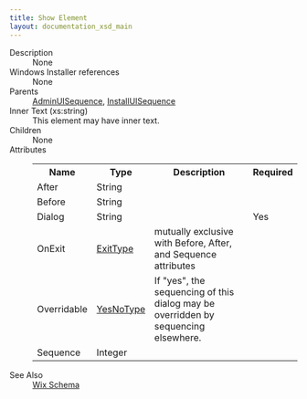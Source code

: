 ```yaml
---
title: Show Element
layout: documentation_xsd_main
---
```

<dl>
  <dt>Description</dt>
  <dd>None</dd>
  <dt>Windows Installer references</dt>
  <dd>None</dd>
  <dt>Parents</dt>
  <dd>
    <a href="../adminuisequence/">AdminUISequence</a>, <a href="../installuisequence/">InstallUISequence</a></dd>
  <dt>Inner Text (xs:string)</dt>
  <dd>This element may have inner text.</dd>
  <dt>Children</dt>
  <dd>None</dd>
  <dt>Attributes</dt>
  <dd>
    <table cellspacing="0" cellpadding="0" class="schema">
      <tr>
        <th width="15%">Name</th>
        <th width="15%">Type</th>
        <th width="65%">Description</th>
        <th width="15%">Required</th>
      </tr>
      <tr>
        <td>After</td>
        <td>String</td>
        <td>&nbsp;</td>
        <td>&nbsp;</td>
      </tr>
      <tr>
        <td>Before</td>
        <td>String</td>
        <td>&nbsp;</td>
        <td>&nbsp;</td>
      </tr>
      <tr>
        <td>Dialog</td>
        <td>String</td>
        <td>&nbsp;</td>
        <td>Yes</td>
      </tr>
      <tr>
        <td>OnExit</td>
        <td><a href="../simple_type_exittype/">ExitType</a></td>
        <td>mutually exclusive with Before, After, and Sequence attributes</td>
        <td>&nbsp;</td>
      </tr>
      <tr>
        <td>Overridable</td>
        <td><a href="../simple_type_yesnotype/">YesNoType</a></td>
        <td>                                 If "yes", the sequencing of this dialog may be overridden by sequencing elsewhere.                             </td>
        <td>&nbsp;</td>
      </tr>
      <tr>
        <td>Sequence</td>
        <td>Integer</td>
        <td>&nbsp;</td>
        <td>&nbsp;</td>
      </tr>
    </table>
  </dd>
  <dt>See Also</dt>
  <dd>
    <a href="../wix">Wix Schema</a>
  </dd>
</dl>
